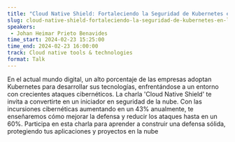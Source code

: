 ```yaml
---
title: "Cloud Native Shield: Fortaleciendo la Seguridad de Kubernetes en la Era Cloud"
slug: cloud-native-shield-fortaleciendo-la-seguridad-de-kubernetes-en-la-era-cloud
speakers:
 - Johan Heimar Prieto Benavides
time_start: 2024-02-23 15:25:00
time_end: 2024-02-23 16:00:00
track: Cloud native tools & technologies
format: Talk
---
```


En el actual mundo digital, un alto porcentaje de las empresas adoptan Kubernetes para desarrollar sus tecnologías, enfrentándose a un entorno con crecientes ataques cibernéticos. La charla 'Cloud Native Shield' te invita a convertirte en un iniciador en seguridad de la nube. Con las incursiones cibernéticas aumentando en un 43% anualmente, te enseñaremos cómo mejorar la defensa y reducir los ataques hasta en un 60%. Participa en esta charla para aprender a construir una defensa sólida, protegiendo tus aplicaciones y proyectos en la nube